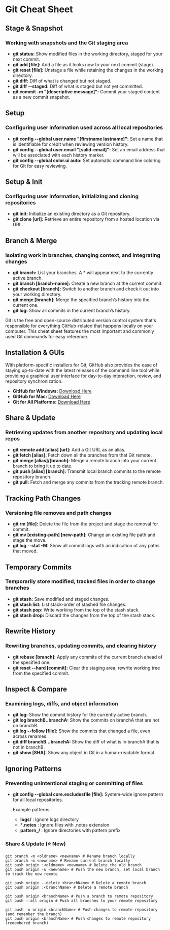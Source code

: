 # Git Cheat Sheet

## Stage & Snapshot

### Working with snapshots and the Git staging area

- **git status:** Show modified files in the working directory, staged for your next commit.
- **git add [file]:** Add a file as it looks now to your next commit (stage).
- **git reset [file]:** Unstage a file while retaining the changes in the working directory.
- **git diff:** Diff of what is changed but not staged.
- **git diff --staged:** Diff of what is staged but not yet committed.
- **git commit -m "[descriptive message]":** Commit your staged content as a new commit snapshot.

## Setup

### Configuring user information used across all local repositories

- **git config --global user.name "[firstname lastname]":** Set a name that is identifiable for credit when reviewing version history.
- **git config --global user.email "[valid-email]":** Set an email address that will be associated with each history marker.
- **git config --global color.ui auto:** Set automatic command line coloring for Git for easy reviewing.

## Setup & Init

### Configuring user information, initializing and cloning repositories

- **git init:** Initialize an existing directory as a Git repository.
- **git clone [url]:** Retrieve an entire repository from a hosted location via URL.

## Branch & Merge

### Isolating work in branches, changing context, and integrating changes

- **git branch:** List your branches. A \* will appear next to the currently active branch.
- **git branch [branch-name]:** Create a new branch at the current commit.
- **git checkout [branch]:** Switch to another branch and check it out into your working directory.
- **git merge [branch]:** Merge the specified branch’s history into the current one.
- **git log:** Show all commits in the current branch’s history.

Git is the free and open-source distributed version control system that's responsible for everything GitHub-related that happens locally on your computer. This cheat sheet features the most important and commonly used Git commands for easy reference.

## Installation & GUIs

With platform-specific installers for Git, GitHub also provides the ease of staying up-to-date with the latest releases of the command line tool while providing a graphical user interface for day-to-day interaction, review, and repository synchronization.

- **GitHub for Windows:** [Download Here](https://windows.github.com)
- **GitHub for Mac:** [Download Here](https://mac.github.com)
- **Git for All Platforms:** [Download Here](http://git-scm.com)

## Share & Update

### Retrieving updates from another repository and updating local repos

- **git remote add [alias] [url]:** Add a Git URL as an alias.
- **git fetch [alias]:** Fetch down all the branches from that Git remote.
- **git merge [alias]/[branch]:** Merge a remote branch into your current branch to bring it up to date.
- **git push [alias] [branch]:** Transmit local branch commits to the remote repository branch.
- **git pull:** Fetch and merge any commits from the tracking remote branch.

## Tracking Path Changes

### Versioning file removes and path changes

- **git rm [file]:** Delete the file from the project and stage the removal for commit.
- **git mv [existing-path] [new-path]:** Change an existing file path and stage the move.
- **git log --stat -M:** Show all commit logs with an indication of any paths that moved.

## Temporary Commits

### Temporarily store modified, tracked files in order to change branches

- **git stash:** Save modified and staged changes.
- **git stash list:** List stack-order of stashed file changes.
- **git stash pop:** Write working from the top of the stash stack.
- **git stash drop:** Discard the changes from the top of the stash stack.

## Rewrite History

### Rewriting branches, updating commits, and clearing history

- **git rebase [branch]:** Apply any commits of the current branch ahead of the specified one.
- **git reset --hard [commit]:** Clear the staging area, rewrite working tree from the specified commit.

## Inspect & Compare

### Examining logs, diffs, and object information

- **git log:** Show the commit history for the currently active branch.
- **git log branchB..branchA:** Show the commits on branchA that are not on branchB.
- **git log --follow [file]:** Show the commits that changed a file, even across renames.
- **git diff branchB...branchA:** Show the diff of what is in branchA that is not in branchB.
- **git show [SHA]:** Show any object in Git in a human-readable format.

## Ignoring Patterns

### Preventing unintentional staging or committing of files

- **git config --global core.excludesfile [file]:** System-wide ignore pattern for all local repositories.
    
    Example patterns:

    - **logs/** : Ignore logs directory
    - ***.notes** : Ignore files with .notes extension
    - **pattern_/** : Ignore directories with pattern prefix


### Share & Update (⭐ New)
```base
git branch -m <oldname> <newname> # Rename branch locally
git branch -m <newname> # Rename current branch locally
git push origin :<oldname> <newname> # Delete the old branch
git push origin -u <newname> # Push the new branch, set local branch to track the new remote

git push origin --delete <branchName> # Delete a remote branch
git push origin :<branchName> # Delete a remote branch

git push origin <branchName> # Push a branch to remote repository
git push --all origin # Push all branches to your remote repository

git push -u origin <branchName> # Push changes to remote repository (and remember the branch)
git push origin <branchName> # Push changes to remote repository (remembered branch)
```